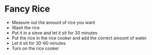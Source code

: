 # Fancy Rice

* Measure out the amount of rice you want
* Wash the rice
* Put it in a sieve and let it sit for 30 minutes
* Put the rice in the rice cooker and add the correct amount of water
* Let it sit for 30-60 minutes
* Turn on the rice cooker
